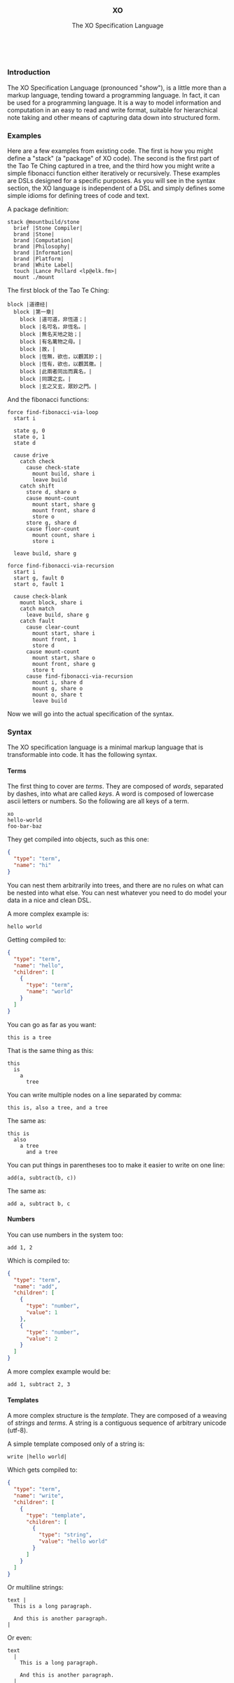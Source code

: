 
<br/>
<br/>
<br/>
<br/>
<br/>
<br/>

<h3 align='center'>
  XO
</h3>
<p align='center'>
  The XO Specification Language
</p>

<br/>
<br/>
<br/>

### Introduction

The XO Specification Language (pronounced "_show_"), is a little more than a markup language, tending toward a programming language. In fact, it can be used for a programming language. It is a way to model information and computation in an easy to read and write format, suitable for hierarchical note taking and other means of capturing data down into structured form.

### Examples

Here are a few examples from existing code. The first is how you might define a "stack" (a "package" of XO code). The second is the first part of the Tao Te Ching captured in a tree, and the third how you might write a simple fibonacci function either iteratively or recursively. These examples are DSLs designed for a specific purposes. As you will see in the syntax section, the XO language is independent of a DSL and simply defines some simple idioms for defining trees of code and text.

A package definition:

```
stack @mountbuild/stone
  brief |Stone Compiler|
  brand |Stone|
  brand |Computation|
  brand |Philosophy|
  brand |Information|
  brand |Platform|
  brand |White Label|
  touch |Lance Pollard <lp@elk.fm>|
  mount ./mount
```

The first block of the Tao Te Ching:

```
block |道德经|
  block |第一章|
    block |道可道，非恆道；|
    block |名可名，非恆名。|
    block |無名天地之始；|
    block |有名萬物之母。|
    block |故，|
    block |恆無，欲也，以觀其妙；|
    block |恆有，欲也，以觀其徼。|
    block |此兩者同出而異名，|
    block |同謂之玄。|
    block |玄之又玄，眾妙之門。|
```

And the fibonacci functions:

```
force find-fibonacci-via-loop
  start i

  state g, 0
  state o, 1
  state d

  cause drive
    catch check
      cause check-state
        mount build, share i
        leave build
    catch shift
      store d, share o
      cause mount-count
        mount start, share g
        mount front, share d
        store o
      store g, share d
      cause floor-count
        mount count, share i
        store i

  leave build, share g

force find-fibonacci-via-recursion
  start i
  start g, fault 0
  start o, fault 1

  cause check-blank
    mount block, share i
    catch match
      leave build, share g
    catch fault
      cause clear-count
        mount start, share i
        mount front, 1
        store d
      cause mount-count
        mount start, share o
        mount front, share g
        store t
      cause find-fibonacci-via-recursion
        mount i, share d
        mount g, share o
        mount o, share t
        leave build
```

Now we will go into the actual specification of the syntax.

### Syntax

The XO specification language is a minimal markup language that is transformable into code. It has the following syntax.

#### Terms

The first thing to cover are _terms_. They are composed of _words_, separated by dashes, into what are called _keys_. A word is composed of lowercase ascii letters or numbers. So the following are all keys of a term.

```
xo
hello-world
foo-bar-baz
```

They get compiled into objects, such as this one:

```json
{
  "type": "term",
  "name": "hi"
}
```


You can nest them arbitrarily into trees, and there are no rules on what can be nested into what else. You can nest whatever you need to do model your data in a nice and clean DSL.

A more complex example is:

```
hello world
```

Getting compiled to:

```json
{
  "type": "term",
  "name": "hello",
  "children": [
    {
      "type": "term",
      "name": "world"
    }
  ]
}
```

You can go as far as you want:

```
this is a tree
```

That is the same thing as this:

```
this
  is
    a
      tree
```

You can write multiple nodes on a line separated by comma:

```
this is, also a tree, and a tree
```

The same as:

```
this is
  also
    a tree
      and a tree
```

You can put things in parentheses too to make it easier to write on one line:

```
add(a, subtract(b, c))
```

The same as:

```
add a, subtract b, c
```

#### Numbers

You can use numbers in the system too:

```
add 1, 2
```

Which is compiled to:

```json
{
  "type": "term",
  "name": "add",
  "children": [
    {
      "type": "number",
      "value": 1
    },
    {
      "type": "number",
      "value": 2
    }
  ]
}
```

A more complex example would be:

```
add 1, subtract 2, 3
```

#### Templates

A more complex structure is the _template_. They are composed of a weaving of _strings_ and _terms_. A string is a contiguous sequence of arbitrary unicode (utf-8).

A simple template composed only of a string is:

```
write |hello world|
```

Which gets compiled to:

```json
{
  "type": "term",
  "name": "write",
  "children": [
    {
      "type": "template",
      "children": [
        {
          "type": "string",
          "value": "hello world"
        }
      ]
    }
  ]
}
```

Or multiline strings:

```
text |
  This is a long paragraph.

  And this is another paragraph.
|
```

Or even:

```
text
  |
    This is a long paragraph.

    And this is another paragraph.
  |
```

Note, there are no "comments" in the system. Comments are just strings we don't care about in code. So if you end up transforming XO into code, you would just get rid of any parts of the model with text nodes you consider "comments".

Then we can add interpolation into the template, by referencing terms wrapped in colons:

```
write |:hello-world|
```

That is compiled into:

```json
{
  "type": "term",
  "name": "write",
  "children": [
    {
      "type": "template",
      "children": [
        {
          "type": "term",
          "name": "hello-world"
        }
      ]
    }
  ]
}
```

A more robust example might be:

```
moon |The moon has a period of roughly :bold(|28 days|).|
```

The expression needs to be simple enough you can tell where it starts and end, otherwise it needs to be placed outside of the template.

Note though, you can still use the colon symbols in regular text without ambiguity, you just need to prefix them with backslashes.

```
i |am \:colons\: included in the actual string|
```

#### Codes

You can write specific code points, or _codes_, by prefixing the number sign / hash symbol along with a letter representing the code type, followed by the code.

```
i #b0101, am bits
i #u2665, am unicode
i #haaaaaa, am hex
i #o123, am octal
```

```json
{
  "type": "code",
  "variant": "b",
  "value": "0101"
}
```

These can also be used directly in a template:

```
i |am the symbol #u2665|
```

This makes it so you can reference obscure symbols by their numerical value, or write bits and things like that. Note though, these just get compiled down to the following, so the code handler would need to resolve them properly in the proper context.

#### Paths

Because paths are so common in programming, they don't need to be treated as strings but can be written directly.

```
load @some/path
load ./relative/path.png
load /an-absolute/other/path.js
```

Let's see how each of these are compiled:

```json
{
  "type": "term",
  "name": "load",
  "children": [
    {
      "type": "template",
      "children": [
        {
          "type": "string",
          "value": "@some/path"
        }
      ]
    }
  ]
}
```

```json
{
  "type": "term",
  "name": "load",
  "children": [
    {
      "type": "template",
      "children": [
        {
          "type": "string",
          "value": "./relative/path.png"
        }
      ]
    }
  ]
}
```

```json
{
  "type": "term",
  "name": "load",
  "children": [
    {
      "type": "template",
      "children": [
        {
          "type": "string",
          "value": "/an-absolute/other/path.js"
        }
      ]
    }
  ]
}
```

That is, they are just special strings. You can interpolate on them like strings as well with square brackets.

#### Selectors

Selectors are like drilling down into terms. They look like paths, but they are really drilling down into terms, if you think of it that way.

```
get foo/bar
```

This gets compiled to:

```json
{
  "type": "term",
  "name": "get",
  "children": [
    {
      "type": "selector",
      "children": [
        {
          "type": "node",
          "name": "foo"
        },
        {
          "type": "node",
          "name": "bar"
        }
      ]
    }
  ]
}
```

You can interpolate on these as well, like doing array index lookup.

```
get node/children[i]/name
```

This gets compiled to:

```json
{
  "type": "term",
  "name": "get",
  "children": [
    {
      "type": "selector",
      "children": [
        {
          "type": "node",
          "name": "node"
        },
        {
          "type": "node",
          "name": "children",
          "children": [
            {
              "type": "node",
              "name": "i"
            }
          ]
        },
        {
          "type": "node",
          "name": "name"
        }
      ]
    }
  ]
}
```

The interpolations can be nested as well, and chained. Here is a complex example:

```
get foo/bar[x][o/children[i]/name]/value
```

### Discussion

With just these parts, you have a syntax for a robust programming language. Note, there are very little "special" syntaxes outside of the core term tree. There are no "operators" like binary operators such as `+` and `-`, or `&&`, or anything like that. There are just terms, templates, strings, numbers, codes, paths, and selectors.

You can write code or data in the same way. The key is figuring out the right DSL, and how to transform it into a core data model. For the purposes of this repo, the compiler gives you a tree of JSON. You are then free to transform it however you'd like and make it into data, code, or whatever else. It is general enough to serve that purpose.

<h3 id="license">License</h3>

Copyright 2021 <a href='https://mount.build'>Mount</a>

Licensed under the Apache License, Version 2.0 (the "License");
you may not use this file except in compliance with the License.
You may obtain a copy of the License at

    http://www.apache.org/licenses/LICENSE-2.0

Unless required by applicable law or agreed to in writing, software
distributed under the License is distributed on an "AS IS" BASIS,
WITHOUT WARRANTIES OR CONDITIONS OF ANY KIND, either express or implied.
See the License for the specific language governing permissions and
limitations under the License.

<h3 id="mount">Mount</h3>

XO is being developed by the folks at [Mount](https://mount.build), a California-based project for helping humanity master information and computation. Mount started off in the winter of 2008 as a spark of an idea, to forming a company 10 years later in the winter of 2018, to a seed of a project just beginning its development phases. Mount funds tone-script's development. It is entirely bootstrapped by working full time and running [Etsy](https://etsy.com/shop/mountbuild) and [Amazon](https://www.amazon.com/s?rh=p_27%3AMount+Build) shops. Also find us on [Facebook](https://www.facebook.com/mountbuild), [Twitter](https://twitter.com/mountbuild), and [LinkedIn](https://www.linkedin.com/company/mountbuild). Check out our other GitHub projects as well!

<br/>
<br/>
